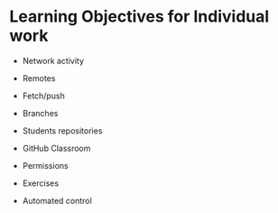 # Learning Objectives for Individual work

- Network activity

- Remotes

- Fetch/push

- Branches

- Students repositories

- GitHub Classroom

- Permissions

- Exercises 

- Automated control

